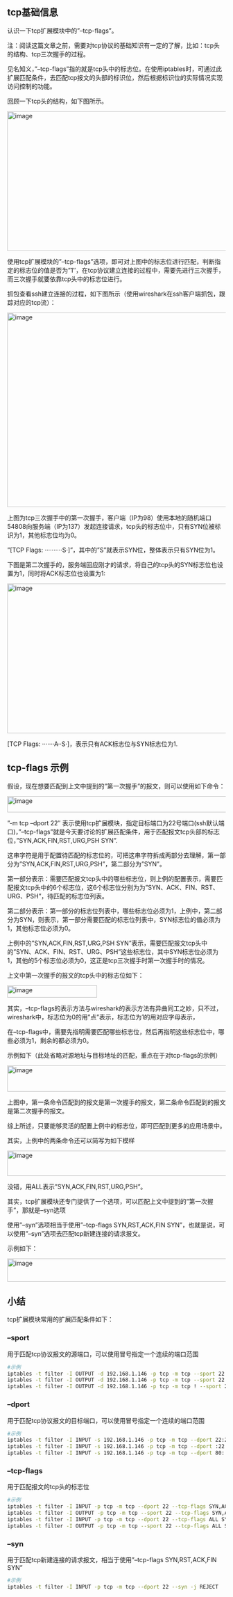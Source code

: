 ## tcp基础信息

认识一下tcp扩展模块中的”–tcp-flags”。

注：阅读这篇文章之前，需要对tcp协议的基础知识有一定的了解，比如：tcp头的结构、tcp三次握手的过程。


见名知义，”–tcp-flags”指的就是tcp头中的标志位。在使用iptables时，可通过此扩展匹配条件，去匹配tcp报文的头部的标识位，然后根据标识位的实际情况实现访问控制的功能。

回顾一下tcp头的结构，如下图所示。

<img width="896" height="321" alt="image" src="https://github.com/user-attachments/assets/dd2e97ca-9061-4e83-9e85-8ddab9ce59df" />

使用tcp扩展模块的”–tcp-flags”选项，即可对上图中的标志位进行匹配，判断指定的标志位的值是否为”1″，在tcp协议建立连接的过程中，需要先进行三次握手，而三次握手就要依靠tcp头中的标志位进行。

抓包查看ssh建立连接的过程，如下图所示（使用wireshark在ssh客户端抓包，跟踪对应的tcp流）：

<img width="905" height="447" alt="image" src="https://github.com/user-attachments/assets/0c868fc4-63f8-4ccc-ba32-ef6d83e25b39" />

上图为tcp三次握手中的第一次握手，客户端（IP为98）使用本地的随机端口54808向服务端（IP为137）发起连接请求，tcp头的标志位中，只有SYN位被标识为1，其他标志位均为0。

”[TCP Flags: ··········S·]”，其中的”S”就表示SYN位，整体表示只有SYN位为1。

下图是第二次握手的，服务端回应刚才的请求，将自己的tcp头的SYN标志位也设置为1，同时将ACK标志位也设置为1:

<img width="906" height="344" alt="image" src="https://github.com/user-attachments/assets/e99a18aa-e097-4a67-9711-6040dbbcf51c" />

[TCP Flags: ·······A··S·]，表示只有ACK标志位与SYN标志位为1.


## tcp-flags 示例

假设，现在想要匹配到上文中提到的”第一次握手”的报文，则可以使用如下命令：

<img width="930" height="37" alt="image" src="https://github.com/user-attachments/assets/aab18f8f-5b3c-4e5e-bef6-87b92d73e6ac" />


”-m tcp –dport 22″ 表示使用tcp扩展模块，指定目标端口为22号端口(ssh默认端口)，”–tcp-flags”就是今天要讨论的扩展匹配条件，用于匹配报文tcp头部的标志位，”SYN,ACK,FIN,RST,URG,PSH SYN”.

这串字符是用于配置待匹配的标志位的，可把这串字符拆成两部分去理解，第一部分为”SYN,ACK,FIN,RST,URG,PSH”，第二部分为”SYN”。

第一部分表示：需要匹配报文tcp头中的哪些标志位，则上例的配置表示，需要匹配报文tcp头中的6个标志位，这6个标志位分别为为”SYN、ACK、FIN、RST、URG、PSH”，待匹配的标志位列表。

第二部分表示：第一部分的标志位列表中，哪些标志位必须为1，上例中，第二部分为SYN，则表示，第一部分需要匹配的标志位列表中，SYN标志位的值必须为1，其他标志位必须为0。

上例中的”SYN,ACK,FIN,RST,URG,PSH SYN”表示，需要匹配报文tcp头中的”SYN、ACK、FIN、RST、URG、PSH”这些标志位，其中SYN标志位必须为1，其他的5个标志位必须为0，这正是tcp三次握手时第一次握手时的情况。

上文中第一次握手的报文的tcp头中的标志位如下：

<img width="207" height="28" alt="image" src="https://github.com/user-attachments/assets/9bb11d2a-fa7b-4962-ac42-1479760b7658" />

其实，–tcp-flags的表示方法与wireshark的表示方法有异曲同工之妙，只不过，wireshark中，标志位为0的用”点”表示，标志位为1的用对应字母表示，

在–tcp-flags中，需要先指明需要匹配哪些标志位，然后再指明这些标志位中，哪些必须为1，剩余的都必须为0。

示例如下（此处省略对源地址与目标地址的匹配，重点在于对tcp-flags的示例）

<img width="1098" height="60" alt="image" src="https://github.com/user-attachments/assets/a5508fb3-95b7-4065-ba63-03b34bd4ddb6" />

上图中，第一条命令匹配到的报文是第一次握手的报文，第二条命令匹配到的报文是第二次握手的报文。

综上所述，只要能够灵活的配置上例中的标志位，即可匹配到更多的应用场景中。

其实，上例中的两条命令还可以简写为如下模样

<img width="899" height="58" alt="image" src="https://github.com/user-attachments/assets/2ae9550d-2396-492a-8a76-2acd43342a15" />

没错，用ALL表示”SYN,ACK,FIN,RST,URG,PSH”。

其实，tcp扩展模块还专门提供了一个选项，可以匹配上文中提到的”第一次握手”，那就是–syn选项

使用”–syn”选项相当于使用”–tcp-flags SYN,RST,ACK,FIN  SYN”，也就是说，可以使用”–syn”选项去匹配tcp新建连接的请求报文。

示例如下：

<img width="876" height="53" alt="image" src="https://github.com/user-attachments/assets/148f02b7-7547-4e22-89f1-74b13787c388" />


## 小结


tcp扩展模块常用的扩展匹配条件如下：

### –sport

用于匹配tcp协议报文的源端口，可以使用冒号指定一个连续的端口范围

```bash
#示例
iptables -t filter -I OUTPUT -d 192.168.1.146 -p tcp -m tcp --sport 22 -j REJECT
iptables -t filter -I OUTPUT -d 192.168.1.146 -p tcp -m tcp --sport 22:25 -j REJECT
iptables -t filter -I OUTPUT -d 192.168.1.146 -p tcp -m tcp ! --sport 22 -j ACCEPT
 ```

### –dport

用于匹配tcp协议报文的目标端口，可以使用冒号指定一个连续的端口范围

```bash
#示例
iptables -t filter -I INPUT -s 192.168.1.146 -p tcp -m tcp --dport 22:25 -j REJECT
iptables -t filter -I INPUT -s 192.168.1.146 -p tcp -m tcp --dport :22 -j REJECT
iptables -t filter -I INPUT -s 192.168.1.146 -p tcp -m tcp --dport 80: -j REJECT
 ```

### –tcp-flags

用于匹配报文的tcp头的标志位

```bash
#示例
iptables -t filter -I INPUT -p tcp -m tcp --dport 22 --tcp-flags SYN,ACK,FIN,RST,URG,PSH SYN -j REJECT
iptables -t filter -I OUTPUT -p tcp -m tcp --sport 22 --tcp-flags SYN,ACK,FIN,RST,URG,PSH SYN,ACK -j REJECT
iptables -t filter -I INPUT -p tcp -m tcp --dport 22 --tcp-flags ALL SYN -j REJECT
iptables -t filter -I OUTPUT -p tcp -m tcp --sport 22 --tcp-flags ALL SYN,ACK -j REJECT
 ```

### –syn

用于匹配tcp新建连接的请求报文，相当于使用”–tcp-flags SYN,RST,ACK,FIN  SYN”

```bash
#示例
iptables -t filter -I INPUT -p tcp -m tcp --dport 22 --syn -j REJECT
```
